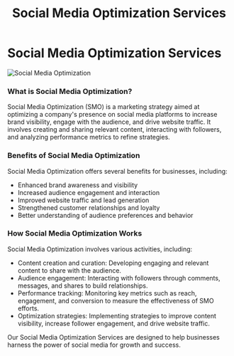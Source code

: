 ﻿---
layout: ../../../layouts/ServiceLayout.astro
title: "Social Media Optimization Services"
faqtitle1: "Why is Social Media Optimization important for businesses?"
faqtext1: "Social Media Optimization (SMO) is crucial for businesses to enhance their online presence, engage with their audience, and build brand awareness. It helps companies leverage social media platforms effectively to share content, interact with customers, and drive website traffic, ultimately contributing to business growth."

faqtitle2: "What factors influence the adoption of Social Media Optimization?"
faqtext2: "The adoption of Social Media Optimization can be influenced by factors such as the company's target audience, industry trends, available resources, and business objectives. Companies should consider the relevance of social media platforms, content strategy, and engagement tactics to ensure effective SMO implementation."

faqtitle3: "How can Techno Serve Ltd's Social Media Optimization Services benefit businesses?"
faqtext3: "Techno Serve Ltd offers comprehensive Social Media Optimization Services that help businesses maximize their social media presence and engagement. Our solutions are tailored to meet the specific needs of each client, focusing on content creation, audience engagement, and performance tracking. With our expertise and legendary support, we empower businesses to effectively leverage social media for growth and success."

---

# Social Media Optimization Services

![Social Media Optimization](https://technoservesolutions.com/wp-content/uploads/2021/09/Social_media_adv_PNG.png)

### What is Social Media Optimization?

Social Media Optimization (SMO) is a marketing strategy aimed at optimizing a company's presence on social media platforms to increase brand visibility, engage with the audience, and drive website traffic. It involves creating and sharing relevant content, interacting with followers, and analyzing performance metrics to refine strategies.

### Benefits of Social Media Optimization

Social Media Optimization offers several benefits for businesses, including:

- Enhanced brand awareness and visibility
- Increased audience engagement and interaction
- Improved website traffic and lead generation
- Strengthened customer relationships and loyalty
- Better understanding of audience preferences and behavior

### How Social Media Optimization Works

Social Media Optimization involves various activities, including:

- Content creation and curation: Developing engaging and relevant content to share with the audience.
- Audience engagement: Interacting with followers through comments, messages, and shares to build relationships.
- Performance tracking: Monitoring key metrics such as reach, engagement, and conversion to measure the effectiveness of SMO efforts.
- Optimization strategies: Implementing strategies to improve content visibility, increase follower engagement, and drive website traffic.

Our Social Media Optimization Services are designed to help businesses harness the power of social media for growth and success.
